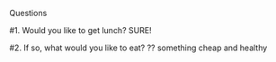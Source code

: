 Questions

#1. Would you like to get lunch?
	SURE!

#2. If so, what would you like to eat?  ??
	something cheap and healthy